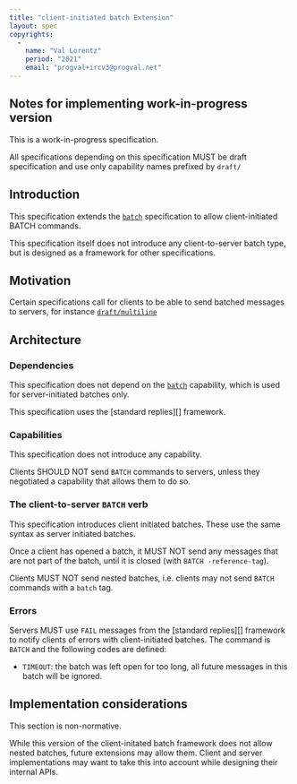 ```yaml
---
title: "client-initiated batch Extension"
layout: spec
copyrights:
  -
    name: "Val Lorentz"
    period: "2021"
    email: "progval+ircv3@progval.net"
---
```


## Notes for implementing work-in-progress version

This is a work-in-progress specification.

All specifications depending on this specification MUST be draft specification
and use only capability names prefixed by `draft/`

## Introduction

This specification extends the [`batch`][] specification to allow
client-initiated BATCH commands.

This specification itself does not introduce any client-to-server
batch type, but is designed as a framework for other specifications.

## Motivation

Certain specifications call for clients to be able to send batched messages to
servers, for instance [`draft/multiline`][]

## Architecture

### Dependencies

This specification does not depend on the [`batch`][] capability,
which is used for server-initiated batches only.

This specification uses the [standard replies][] framework.

### Capabilities

This specification does not introduce any capability.

Clients SHOULD NOT send `BATCH` commands to servers, unless they negotiated
a capability that allows them to do so.

### The client-to-server `BATCH` verb

This specification introduces client initiated batches.
These use the same syntax as server initiated batches.

Once a client has opened a batch, it MUST NOT send any messages
that are not part of the batch, until it is closed
(with `BATCH -reference-tag`).

Clients MUST NOT send nested batches, i.e. clients may not send `BATCH`
commands with a `batch` tag.

### Errors

Servers MUST use `FAIL` messages from the [standard replies][] framework
to notify clients of errors with client-initiated batches.
The command is `BATCH` and the following codes are defined:

* `TIMEOUT`: the batch was left open for too long, all future messages
  in this batch will be ignored.

## Implementation considerations

This section is non-normative.

While this version of the client-initated batch framework does not allow
nested batches, future extensions may allow them.
Client and server implementations may want to take this into account
while designing their internal APIs.


[`batch`]: ../extensions/batch.html
[`draft/multiline`]: ../extensions/multiline.html
